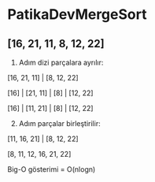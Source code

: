 # PatikaDevMergeSort

## [16, 21, 11, 8, 12, 22]

1. Adım dizi parçalara ayrılır:

[16, 21, 11] | [8, 12, 22]

[16] | [21, 11] | [8] | [12, 22]

[16] | [11, 21] | [8] | [12, 22]

2. Adım parçalar birleştirilir:

[11, 16, 21] | [8, 12, 22]

[8, 11, 12, 16, 21, 22]

Big-O gösterimi = O(nlogn)
